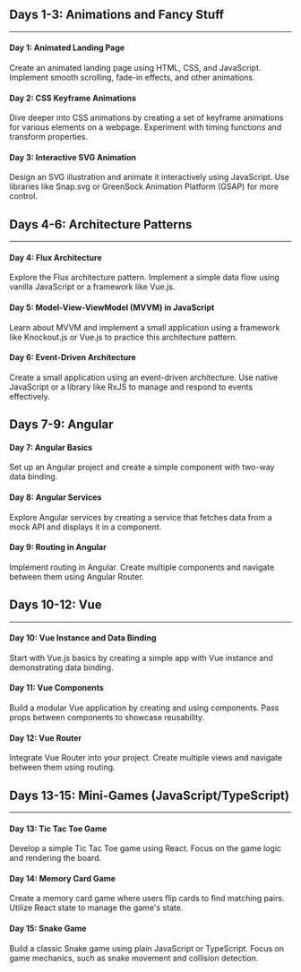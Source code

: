 ## Days 1-3: Animations and Fancy Stuff

---

#### Day 1: Animated Landing Page

Create an animated landing page using HTML, CSS, and JavaScript. Implement smooth scrolling, fade-in effects, and other animations.

#### Day 2: CSS Keyframe Animations

Dive deeper into CSS animations by creating a set of keyframe animations for various elements on a webpage. Experiment with timing functions and transform properties.

#### Day 3: Interactive SVG Animation

Design an SVG illustration and animate it interactively using JavaScript. Use libraries like Snap.svg or GreenSock Animation Platform (GSAP) for more control.

## Days 4-6: Architecture Patterns

---

#### Day 4: Flux Architecture

Explore the Flux architecture pattern. Implement a simple data flow using vanilla JavaScript or a framework like Vue.js.

#### Day 5: Model-View-ViewModel (MVVM) in JavaScript

Learn about MVVM and implement a small application using a framework like Knockout.js or Vue.js to practice this architecture pattern.

#### Day 6: Event-Driven Architecture

Create a small application using an event-driven architecture. Use native JavaScript or a library like RxJS to manage and respond to events effectively.

## Days 7-9: Angular

#### Day 7: Angular Basics

Set up an Angular project and create a simple component with two-way data binding.

#### Day 8: Angular Services

Explore Angular services by creating a service that fetches data from a mock API and displays it in a component.

#### Day 9: Routing in Angular

Implement routing in Angular. Create multiple components and navigate between them using Angular Router.

## Days 10-12: Vue

---

#### Day 10: Vue Instance and Data Binding

Start with Vue.js basics by creating a simple app with Vue instance and demonstrating data binding.

#### Day 11: Vue Components

Build a modular Vue application by creating and using components. Pass props between components to showcase reusability.

#### Day 12: Vue Router

Integrate Vue Router into your project. Create multiple views and navigate between them using routing.

## Days 13-15: Mini-Games (JavaScript/TypeScript)

---

#### Day 13: Tic Tac Toe Game

Develop a simple Tic Tac Toe game using React. Focus on the game logic and rendering the board.

#### Day 14: Memory Card Game

Create a memory card game where users flip cards to find matching pairs. Utilize React state to manage the game's state.

#### Day 15: Snake Game

Build a classic Snake game using plain JavaScript or TypeScript. Focus on game mechanics, such as snake movement and collision detection.
